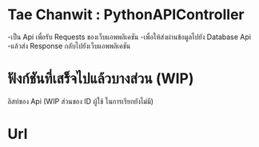 # Tae Chanwit : PythonAPIController
-เป็น Api เพื่อรับ Requests ของเว็บแอพพลิเคชัน
-เพื่อให้ส่งผ่านข้อมูลไปยัง Database Api
-แล้วส่ง Response กลับไปยังเว็บแอพพลิเคชัน

# ฟังก์ชันที่เสร็จไปแล้วบางส่วน (WIP)
ลิสท์ของ Api (WIP ส่วนของ ID ผู้ใช้ ในการเรียกยังไม่มี)

# Url
